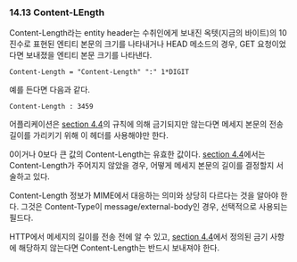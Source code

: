 ### 14.13 Content-LEngth

Content-Length라는 entity header는 수취인에게 보내진 옥텟(지금의 바이트)의 10진수로 표현된 엔티티 본문의 크기를 나타내거나 HEAD 메소드의 경우, GET 요청이었다면 보내졌을 엔티티 본문 크기를 나타낸다. 

```text
Content-Length = "Content-Length" ":" 1*DIGIT
```

예를 든다면 다음과 같다. 

```text
Content-Length : 3459 
```


어플리케이션은 [section 4.4](https://tools.ietf.org/html/rfc2616#section-4.4)의 규칙에 의해 금기되지만 않는다면 메세지 본문의 전송 길이를 가리키기 위해 이 헤더를 사용해야만 한다. 

0이거나 0보다 큰 값의 Content-Length는 유효한 값이다. [section 4.4](https://tools.ietf.org/html/rfc2616#section-4.4)에서는 Content-Length가 주어지지 않았을 경우, 어떻게 메세지 본문의 길이를 결정할지 서술하고 있다. 

Content-Length 정보가 MIME에서 대응하는 의미와 상당히 다르다는 것을 알아야 한다. 
그것은 Content-Type이 message/external-body인 경우, 선택적으로 사용되는 필드다.

HTTP에서 메세지의 길이를 전송 전에 알 수 있고, [section 4.4](https://tools.ietf.org/html/rfc2616#section-4.4)에서 정의된 금기 사항에 해당하지 않는다면 Content-Length는 반드시 보내져야 한다.
